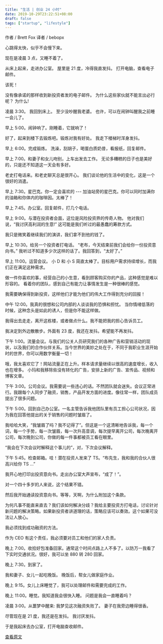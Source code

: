 ```yaml
---
title: "生活 | 创业 24 小时"
date: 2019-10-29T23:22:51+08:00
draft: false
tags: ["startup", "lifestyle"]
---
```


作者 / Brett Fox
译者 / bebopx

心跳得太快，似乎不会慢下来。


现在是凌晨 3 点，又睡不着了。


从床上起来，走进办公室。 屋里是 21 度，冷得我直发抖。 打开电脑，查看电子邮件。


该死！


没有像承诺的那样收到新投资者发的电子邮件。 为什么这些家伙就不能言出必行呢？ 为什么!


凌晨 3:30。 我回到床上。 至少没吵醒我老婆。 也许，可以在闹钟叫醒我之前睡一会儿了。

<!--more-->

早上 5:00。闹钟响了。刚睡着，它就响了！


好了，起来到楼下去锻炼吧。锻炼对我有好处。 我走下楼梯时浑身发抖。


早上 6:00。完成锻炼。 洗澡，刮胡子，喝蛋白质奶昔，看报纸，回复邮件。


早上 7:00。和妻子和女儿吻别，上车出发去工作。 无论多糟糕的日子也是美好的，只是还不知道这一天会有多好。


老史打电话来。和老史聊天总是很开心。 我们谈论他的生活中的变化，这是一个很好的消遣。


早上 7:30。星巴克。你一定会喜欢的 --- 加油站旁的星巴克。你可以同时加满你的油箱和你体内的咖啡因。太棒了！


早上 7:45。办公室。回复邮件，打几个电话。


早上 9:00。与潜在投资者会面，这位是风险投资界的传奇人物。 他对我们说，“我讨厌高利润的生意!” 这可能是我们听过的最愚蠢的筹款方式。


我只是微笑着继续我们的演讲，我们拿不到他的钱了。


早上 10:30。给另一个投资者打电话。 “老布，今天结束前我们会给你一份投资意向书。” 我听过不知道多少次这样的话了。我回答到，“太好了。”


早上 11:00。运营会议。 小 D 和 小 S 简直太棒了。目标用户需求持续增长，而我们正在满足这种需求。


做一件你喜欢的事，经营自己的小生意，看到顾客购买你的产品，这种感觉是难以形容的。 看着你的团队，感到自己有能力让事情发生是一种很棒的感觉。


我需要确保得到新投资，这样他们才能为他们的伟大工作得到充分的回报！


中午 12:00。我真的很想和公司内部的人谈谈我的恐惧和担忧。 当你情绪低落的时候，这种念头是如此的诱人，但是你不能这样做。


我得出去走走，离开这栋楼，或者做点什么。我不能把我的担心告诉员工。


我决定到外边散散步。外面有 23 度，我还在发抖。希望能不再发抖。


下午 1:00。流量会议。与我们的公关人员研究我们的各种广告和营销活动的现状，以及我们的合作伙伴关系。当今世界的美妙之处在于，不同于我职业生涯开始时的世界，你可以用数字衡量一切！


哦，我太喜欢它了！网站流量正在上升。样本请求量继续以很高的速度增长，收入也在增多。 小玛和我移除些没有转化的广告，安排上新的广告、宣传品、视频和博客文章。

下午 3:00。公司会议。我需要说一些违心的话。不然团队就会迷失。会议正常进行。我跟每个人同步了融资，销售，产品开发方面的进度。像往常一样，团队成员提出了很多问题。

下午 5:00。回到自己办公室。一名主管告诉我他团队里有员工担心公司状况，因为我在回答他提出的关于销售的问题时皱眉了。

我哈哈大笑，“我皱眉了吗？我不记得了”。但这是一个这清晰地告诉我，每一个词，每一个手势，每一次皱眉，每一次升高音调，每次提早离开公司，每次晚离开公司，每次晚到公司，你做的每一件事都被员工看在眼里。

“我会在下次会议时解释这个事儿的”，对，下次会议解释。

下午 5:45。检查邮箱。哇！潜在投资人发来了 TS。“布先生，我和我的合伙人很高兴给你 TS ...”

我开心地打印出投资意向书。走出办公室大声宣布，“成了！”。

对一个四十多岁的人来说，这个结果不错。

然后我开始通读投资意向书。等等，天啊，为什么附加这个条款。

为何凡事不能直来直去？我们该如何解决分歧？我给主要投资方打电话，讨论针对新问题的解决策略。如果新投资者讲道理的话，策略应该可以奏效。这个如果可没法让人放心。

我必须找到成功融资的方法。

作为 CEO 有这个责任，我必须要对员工和他们的家人负责。

晚上 7:00。收拾好包准备回家。通常这个时间点路上人不多了。以防万一我看了下实时交通状况。很好，我可以坐 880 转 280 回家。

晚上 7:30。到家了。

我和妻子、女儿一起吃晚饭。 晚饭后，帮女儿做家庭作业。


晚上 9:15。女儿上床睡觉了，我可以处理邮件和需要完成的工作。


晚上 11:00。睡觉。我知道我会很快入睡。 问题是我会一直睡着吗？


凌晨 3:00。从噩梦中醒来: 我梦见这次融资失败了。 妻子在我旁边睡得很香。


尽管现在是 21 度，我还是在发抖。 我讨厌发抖。


于是我起床去办公室，打开电脑查收邮件。

[查看原文](https://www.quora.com/What-is-the-reality-of-startup-life/answer/Brett-Fox-8)
